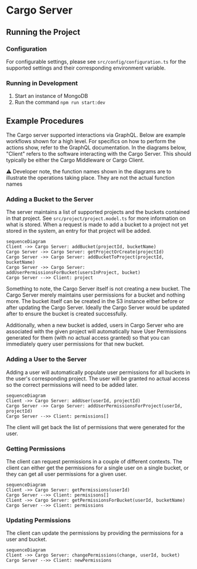 # Cargo Server

## Running the Project

### Configuration

For configurable settings, please see `src/config/configuration.ts` for the supported settings and their corresponding environment variable.

### Running in Development

1. Start an instance of MongoDB
2. Run the command `npm run start:dev`

## Example Procedures

The Cargo server supported interactions via GraphQL. Below are example workflows shown for a high level. For specifics on how to perform the actions show, refer to the GraphQL documentation. In the diagrams below, "Client" refers to the software interacting with the Cargo Server. This should typically be either the Cargo Middleware or Cargo Client.

:warning: Developer note, the function names shown in the diagrams are to illustrate the operations taking place. They are not the actual function names

### Adding a Bucket to the Server

The server maintains a list of supported projects and the buckets contained in that project. See `src/project/project.model.ts` for more information on what is stored. When a request is made to add a bucket to a project not yet stored in the system, an entry for that project will be added.

```mermaid
sequenceDiagram
Client ->> Cargo Server: addBucket(projectId, bucketName)
Cargo Server ->> Cargo Server: getProjectOrCreate(projectId)
Cargo Server ->> Cargo Server: addBucketToProject(projectId, bucketName)
Cargo Server ->> Cargo Server: addUserPermissionsForBucket(usersInProject, bucket)
Cargo Server -->> Client: project
```

Something to note, the Cargo Server itself is not creating a new bucket. The Cargo Server merely maintains user permissions for a bucket and nothing more. The bucket itself can be created in the S3 instance either before or after updating the Cargo Server. Ideally the Cargo Server would be updated after to ensure the bucket is created successfully.

Additionally, when a new bucket is added, users in Cargo Server who are associated with the given project will automatically have User Permissions generated for them (with no actual access granted) so that you can immediately query user permissions for that new bucket.

### Adding a User to the Server

Adding a user will automatically populate user permissions for all buckets in the user's corresponding project. The user will be granted no actual access so the correct permissions will need to be added later. 

```mermaid
sequenceDiagram
Client ->> Cargo Server: addUser(userId, projectId)
Cargo Server ->> Cargo Server: addUserPermissionsForProject(userId, projectId)
Cargo Server -->> Client: permissions[]
```

The client will get back the list of permissions that were generated for the user.

### Getting Permissions

The client can request permissions in a couple of different contexts. The client can either get the permissions for a single user on a single bucket, or they can get all user permissions for a given user.

```mermaid
sequenceDiagram
Client ->> Cargo Server: getPermissions(userId)
Cargo Server -->> Client: permisisons[]
Client ->> Cargo Server: getPermissionsForBucket(userId, bucketName)
Cargo Server -->> Client: permissions
```



### Updating Permissions

The client can update the permissions by providing the permissions for a user and bucket.

```mermaid
sequenceDiagram
Client ->> Cargo Server: changePermissions(change, userId, bucket)
Cargo Server -->> Client: newPermissions
```

